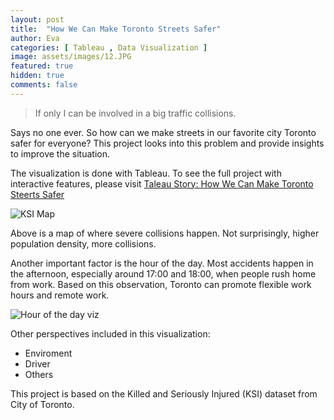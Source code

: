 ```yaml
---
layout: post
title:  "How We Can Make Toronto Streets Safer"
author: Eva
categories: [ Tableau , Data Visualization ]
image: assets/images/12.JPG
featured: true
hidden: true
comments: false
---
```

> If only I can be involved in a big traffic collisions.


Says no one ever. So how can we make streets in our favorite city Toronto safer for everyone? This project looks into this problem and provide insights to improve the situation.

The visualization is done with Tableau. To see the full project with interactive features, please visit <a target="_blank" href="https://public.tableau.com/views/Toronto_15652984395730/HowWeCanMakeTorontoStreetsSafer?:display_count=y&:origin=viz_share_link">Taleau Story: How We Can Make Toronto Steerts Safer</a>

![KSI Map](https://user-images.githubusercontent.com/46429585/63954222-56765e00-cab5-11e9-8a05-8b786e60a1f5.JPG)

Above is a map of where severe collisions happen. Not surprisingly, higher population density, more collisions.

Another important factor is the hour of the day. Most accidents happen in the afternoon, especially around 17:00 and 18:00, when people rush home from work. Based on this observation, Toronto can promote flexible work hours and remote work. 

<img src="./Eva-Hongya.github.io/assets/images/hour.png" alt="Hour of the day viz">

Other perspectives included in this visualization:
* Enviroment
* Driver
* Others

This project is based on the Killed and Seriously Injured (KSI) dataset from City of Toronto.